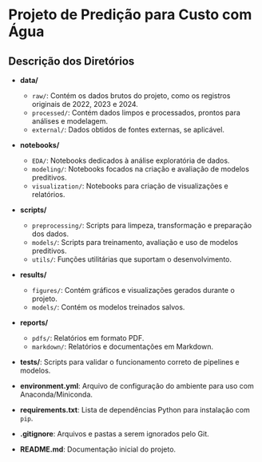 # Projeto de Predição para Custo com Água

## Descrição dos Diretórios

- **data/**
  - `raw/`: Contém os dados brutos do projeto, como os registros originais de 2022, 2023 e 2024.
  - `processed/`: Contém dados limpos e processados, prontos para análises e modelagem.
  - `external/`: Dados obtidos de fontes externas, se aplicável.

- **notebooks/**
  - `EDA/`: Notebooks dedicados à análise exploratória de dados.
  - `modeling/`: Notebooks focados na criação e avaliação de modelos preditivos.
  - `visualization/`: Notebooks para criação de visualizações e relatórios.

- **scripts/**
  - `preprocessing/`: Scripts para limpeza, transformação e preparação dos dados.
  - `models/`: Scripts para treinamento, avaliação e uso de modelos preditivos.
  - `utils/`: Funções utilitárias que suportam o desenvolvimento.

- **results/**
  - `figures/`: Contém gráficos e visualizações gerados durante o projeto.
  - `models/`: Contém os modelos treinados salvos.

- **reports/**
  - `pdfs/`: Relatórios em formato PDF.
  - `markdown/`: Relatórios e documentações em Markdown.

- **tests/**: Scripts para validar o funcionamento correto de pipelines e modelos.

- **environment.yml**: Arquivo de configuração do ambiente para uso com Anaconda/Miniconda.

- **requirements.txt**: Lista de dependências Python para instalação com `pip`.

- **.gitignore**: Arquivos e pastas a serem ignorados pelo Git.

- **README.md**: Documentação inicial do projeto.
